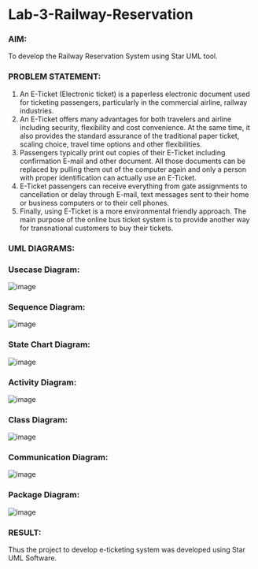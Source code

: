 # Lab-3-Railway-Reservation

### AIM:
To develop the Railway Reservation System using Star UML tool.
### PROBLEM STATEMENT:
1. An E-Ticket (Electronic ticket) is a paperless electronic document used for ticketing
passengers, particularly in the commercial airline, railway industries.
2. An E-Ticket offers many advantages for both travelers and airline including security,
flexibility and cost convenience. At the same time, it also provides the standard assurance of
the traditional paper ticket, scaling choice, travel time options and other flexibilities.
3. Passengers typically print out copies of their E-Ticket including confirmation E-mail
and other document. All those documents can be replaced by pulling them out of the computer
again and only a person with proper identification can actually use an E-Ticket.
4. E-Ticket passengers can receive everything from gate assignments to cancellation or
delay through E-mail, text messages sent to their home or business computers or to their cell
phones.
5. Finally, using E-Ticket is a more environmental friendly approach. The main purpose
of the online bus ticket system is to provide another way for transnational customers to buy
their tickets.
### UML DIAGRAMS:
### Usecase Diagram:
![image](https://github.com/22002525karthikeyan/Lab-3-Railway-Reservation/assets/118708040/125afcaa-ae65-412f-86f9-57df222b4ede)

### Sequence Diagram:
![image](https://github.com/22002525karthikeyan/Lab-3-Railway-Reservation/assets/118708040/e640dcb6-269a-40cf-883d-8f14b696d1ef)

### State Chart Diagram:
![image](https://github.com/22002525karthikeyan/Lab-3-Railway-Reservation/assets/118708040/60dae92a-d5da-4fcb-98fc-6c92f4cad6ad)

### Activity Diagram:
![image](https://github.com/22002525karthikeyan/Lab-3-Railway-Reservation/assets/118708040/7d397853-2c02-4a71-bad0-b892596f183f)

### Class Diagram:
![image](https://github.com/22002525karthikeyan/Lab-3-Railway-Reservation/assets/118708040/01964e6b-3e0a-45c2-9251-499d3c8134a4)

### Communication Diagram: 
![image](https://github.com/22002525karthikeyan/Lab-3-Railway-Reservation/assets/118708040/2c6dab4e-130e-4ba3-b63b-3488dfc68683)

### Package Diagram:
![image](https://github.com/22002525karthikeyan/Lab-3-Railway-Reservation/assets/118708040/b6c473e8-bd11-48d8-a9c5-18c9ab692c6c)


### RESULT:
Thus the project to develop e-ticketing system was developed using Star UML Software.
